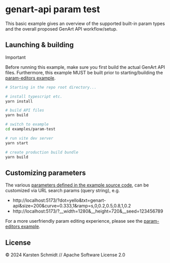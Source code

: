 # genart-api param test

This basic example gives an overview of the supported built-in param types and
the overall proposed GenArt API workflow/setup.

## Launching & building

> [!IMPORTANT]
> Before running this example, make sure you first build the actual GenArt API
> files. Furthermore, this example MUST be built prior to starting/building the
> [param-editors example](../param-editors/).

```bash
# Starting in the repo root directory...

# install typescript etc.
yarn install

# build API files
yarn build

# switch to example
cd examples/param-test

# run vite dev server
yarn start

# create production build bundle
yarn build
```

## Customizing parameters

The various [parameters defined in the example source code](src/index.ts), can
be customized via URL search params (query string), e.g.

-   http://localhost:5173/?dot=yello&txt=genart-api&size=200&curve=0.333,1&ramp=s,0,0.2,0.5,0.8,1,0.2
-   http://localhost:5173/?\_\_width=1280&\_\_height=720&\_\_seed=123456789

For a more userfriendly param editing experience, please see the [param-editors
example](../param-editors/).

## License

&copy; 2024 Karsten Schmidt // Apache Software License 2.0
